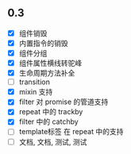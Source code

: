 0.3
---

- [x] 组件销毁
- [x] 内置指令的销毁
- [x] 组件分组
- [x] 组件属性横线转驼峰
- [x] 生命周期方法补全
- [ ] transition
- [x] mixin 支持
- [x] filter 对 promise 的管道支持
- [x] repeat 中的 trackby
- [x] filter 中的 catchby
- [ ] template标签 在 repeat 中的支持
- [ ] 文档, 文档, 测试, 测试